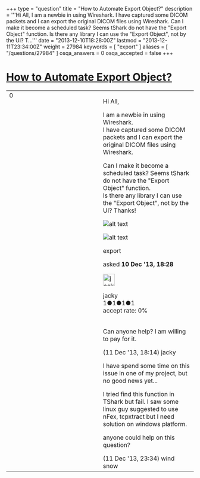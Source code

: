 +++
type = "question"
title = "How to Automate Export Object?"
description = '''Hi All, I am a newbie in using Wireshark.  I have captured some DICOM packets and I can export the original DICOM files using Wireshark.  Can I make it become a scheduled task? Seems tShark do not have the &quot;Export Object&quot; function. Is there any library I can use the &quot;Export Object&quot;, not by the UI? T...'''
date = "2013-12-10T18:28:00Z"
lastmod = "2013-12-11T23:34:00Z"
weight = 27984
keywords = [ "export" ]
aliases = [ "/questions/27984" ]
osqa_answers = 0
osqa_accepted = false
+++

<div class="headNormal">

# [How to Automate Export Object?](/questions/27984/how-to-automate-export-object)

</div>

<div id="main-body">

<div id="askform">

<table id="question-table" style="width:100%;"><colgroup><col style="width: 50%" /><col style="width: 50%" /></colgroup><tbody><tr class="odd"><td style="width: 30px; vertical-align: top"><div class="vote-buttons"><span id="post-27984-upvote" class="ajax-command post-vote up" rel="nofollow" title="I like this post (click again to cancel)"> </span><div id="post-27984-score" class="post-score" title="current number of votes">0</div><span id="post-27984-downvote" class="ajax-command post-vote down" rel="nofollow" title="I dont like this post (click again to cancel)"> </span> <span id="favorite-mark" class="ajax-command favorite-mark" rel="nofollow" title="mark/unmark this question as favorite (click again to cancel)"> </span><div id="favorite-count" class="favorite-count"></div></div></td><td><div id="item-right"><div class="question-body"><p>Hi All,</p><p>I am a newbie in using Wireshark.<br />
I have captured some DICOM packets and I can export the original DICOM files using Wireshark.<br />
</p><p>Can I make it become a scheduled task? Seems tShark do not have the "Export Object" function.<br />
Is there any library I can use the "Export Object", not by the UI? Thanks!</p><p><img src="https://osqa-ask.wireshark.org/upfiles/wireshark2.png" alt="alt text" /></p><p><img src="https://osqa-ask.wireshark.org/upfiles/wireshark_6.png" alt="alt text" /></p></div><div id="question-tags" class="tags-container tags"><span class="post-tag tag-link-export" rel="tag" title="see questions tagged &#39;export&#39;">export</span></div><div id="question-controls" class="post-controls"></div><div class="post-update-info-container"><div class="post-update-info post-update-info-user"><p>asked <strong>10 Dec '13, 18:28</strong></p><img src="https://secure.gravatar.com/avatar/2df11aeed7dab4945ecf364da0634466?s=32&amp;d=identicon&amp;r=g" class="gravatar" width="32" height="32" alt="jacky&#39;s gravatar image" /><p><span>jacky</span><br />
<span class="score" title="1 reputation points">1</span><span title="1 badges"><span class="badge1">●</span><span class="badgecount">1</span></span><span title="1 badges"><span class="silver">●</span><span class="badgecount">1</span></span><span title="1 badges"><span class="bronze">●</span><span class="badgecount">1</span></span><br />
<span class="accept_rate" title="Rate of the user&#39;s accepted answers">accept rate:</span> <span title="jacky has no accepted answers">0%</span> </br></br></p></img></div></div><div id="comments-container-27984" class="comments-container"><span id="28029"></span><div id="comment-28029" class="comment"><div id="post-28029-score" class="comment-score"></div><div class="comment-text"><p>Can anyone help? I am willing to pay for it.</p></div><div id="comment-28029-info" class="comment-info"><span class="comment-age">(11 Dec '13, 18:14)</span> <span class="comment-user userinfo">jacky</span></div></div><span id="28034"></span><div id="comment-28034" class="comment"><div id="post-28034-score" class="comment-score"></div><div class="comment-text"><p>I have spend some time on this issue in one of my project, but no good news yet...</p><p>I tried find this function in TShark but fail. I saw some linux guy suggested to use nFex, tcpxtract but I need solution on windows platform.</p><p>anyone could help on this question?</p></div><div id="comment-28034-info" class="comment-info"><span class="comment-age">(11 Dec '13, 23:34)</span> <span class="comment-user userinfo">wind snow</span></div></div></div><div id="comment-tools-27984" class="comment-tools"></div><div class="clear"></div><div id="comment-27984-form-container" class="comment-form-container"></div><div class="clear"></div></div></td></tr></tbody></table>

</div>

</div>

